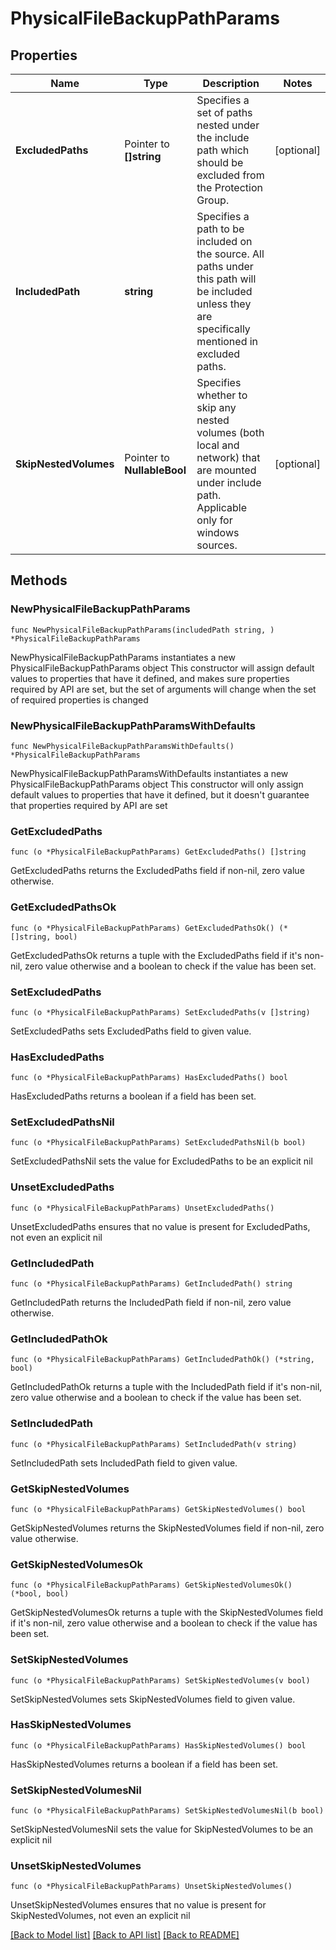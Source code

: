 # PhysicalFileBackupPathParams

## Properties

Name | Type | Description | Notes
------------ | ------------- | ------------- | -------------
**ExcludedPaths** | Pointer to **[]string** | Specifies a set of paths nested under the include path which should be excluded from the Protection Group. | [optional] 
**IncludedPath** | **string** | Specifies a path to be included on the source. All paths under this path will be included unless they are specifically mentioned in excluded paths. | 
**SkipNestedVolumes** | Pointer to **NullableBool** | Specifies whether to skip any nested volumes (both local and network) that are mounted under include path. Applicable only for windows sources. | [optional] 

## Methods

### NewPhysicalFileBackupPathParams

`func NewPhysicalFileBackupPathParams(includedPath string, ) *PhysicalFileBackupPathParams`

NewPhysicalFileBackupPathParams instantiates a new PhysicalFileBackupPathParams object
This constructor will assign default values to properties that have it defined,
and makes sure properties required by API are set, but the set of arguments
will change when the set of required properties is changed

### NewPhysicalFileBackupPathParamsWithDefaults

`func NewPhysicalFileBackupPathParamsWithDefaults() *PhysicalFileBackupPathParams`

NewPhysicalFileBackupPathParamsWithDefaults instantiates a new PhysicalFileBackupPathParams object
This constructor will only assign default values to properties that have it defined,
but it doesn't guarantee that properties required by API are set

### GetExcludedPaths

`func (o *PhysicalFileBackupPathParams) GetExcludedPaths() []string`

GetExcludedPaths returns the ExcludedPaths field if non-nil, zero value otherwise.

### GetExcludedPathsOk

`func (o *PhysicalFileBackupPathParams) GetExcludedPathsOk() (*[]string, bool)`

GetExcludedPathsOk returns a tuple with the ExcludedPaths field if it's non-nil, zero value otherwise
and a boolean to check if the value has been set.

### SetExcludedPaths

`func (o *PhysicalFileBackupPathParams) SetExcludedPaths(v []string)`

SetExcludedPaths sets ExcludedPaths field to given value.

### HasExcludedPaths

`func (o *PhysicalFileBackupPathParams) HasExcludedPaths() bool`

HasExcludedPaths returns a boolean if a field has been set.

### SetExcludedPathsNil

`func (o *PhysicalFileBackupPathParams) SetExcludedPathsNil(b bool)`

 SetExcludedPathsNil sets the value for ExcludedPaths to be an explicit nil

### UnsetExcludedPaths
`func (o *PhysicalFileBackupPathParams) UnsetExcludedPaths()`

UnsetExcludedPaths ensures that no value is present for ExcludedPaths, not even an explicit nil
### GetIncludedPath

`func (o *PhysicalFileBackupPathParams) GetIncludedPath() string`

GetIncludedPath returns the IncludedPath field if non-nil, zero value otherwise.

### GetIncludedPathOk

`func (o *PhysicalFileBackupPathParams) GetIncludedPathOk() (*string, bool)`

GetIncludedPathOk returns a tuple with the IncludedPath field if it's non-nil, zero value otherwise
and a boolean to check if the value has been set.

### SetIncludedPath

`func (o *PhysicalFileBackupPathParams) SetIncludedPath(v string)`

SetIncludedPath sets IncludedPath field to given value.


### GetSkipNestedVolumes

`func (o *PhysicalFileBackupPathParams) GetSkipNestedVolumes() bool`

GetSkipNestedVolumes returns the SkipNestedVolumes field if non-nil, zero value otherwise.

### GetSkipNestedVolumesOk

`func (o *PhysicalFileBackupPathParams) GetSkipNestedVolumesOk() (*bool, bool)`

GetSkipNestedVolumesOk returns a tuple with the SkipNestedVolumes field if it's non-nil, zero value otherwise
and a boolean to check if the value has been set.

### SetSkipNestedVolumes

`func (o *PhysicalFileBackupPathParams) SetSkipNestedVolumes(v bool)`

SetSkipNestedVolumes sets SkipNestedVolumes field to given value.

### HasSkipNestedVolumes

`func (o *PhysicalFileBackupPathParams) HasSkipNestedVolumes() bool`

HasSkipNestedVolumes returns a boolean if a field has been set.

### SetSkipNestedVolumesNil

`func (o *PhysicalFileBackupPathParams) SetSkipNestedVolumesNil(b bool)`

 SetSkipNestedVolumesNil sets the value for SkipNestedVolumes to be an explicit nil

### UnsetSkipNestedVolumes
`func (o *PhysicalFileBackupPathParams) UnsetSkipNestedVolumes()`

UnsetSkipNestedVolumes ensures that no value is present for SkipNestedVolumes, not even an explicit nil

[[Back to Model list]](../README.md#documentation-for-models) [[Back to API list]](../README.md#documentation-for-api-endpoints) [[Back to README]](../README.md)


